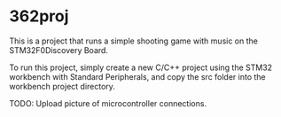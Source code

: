 # 362proj

This is a project that runs a simple shooting game with music on the STM32F0Discovery Board.

To run this project, simply create a new C/C++ project using the STM32 workbench with Standard Peripherals, and copy the src folder into the workbench project directory.

TODO: Upload picture of microcontroller connections.
